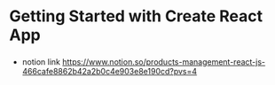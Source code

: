 # Getting Started with Create React App
###
- notion link https://www.notion.so/products-management-react-js-466cafe8862b42a2b0c4e903e8e190cd?pvs=4
